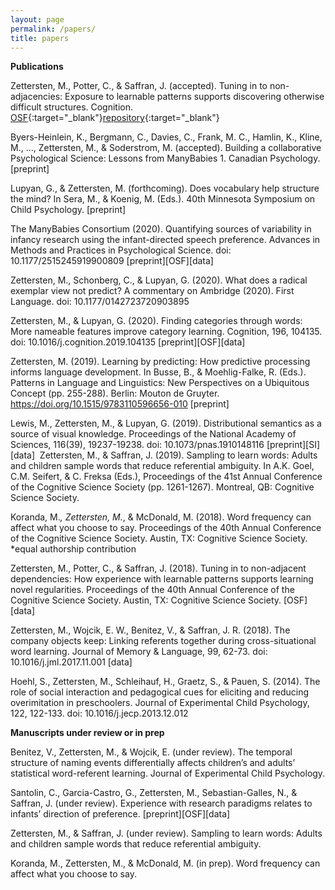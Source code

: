 ```yaml
---
layout: page
permalink: /papers/
title: papers
---
```


**Publications**

Zettersten, M., Potter, C., & Saffran, J. (accepted). Tuning in to non-adjacencies: Exposure to learnable patterns supports discovering otherwise difficult structures. Cognition. [OSF](https://osf.io/m3wn4/){:target="\_blank"}[repository](https://github.com/mzettersten/apg-non-adjacent){:target="\_blank"}

Byers-Heinlein, K., Bergmann, C., Davies, C., Frank, M. C., Hamlin, K., Kline, M., …, Zettersten, M., & Soderstrom, M. (accepted). Building a collaborative Psychological Science: Lessons from ManyBabies 1. Canadian Psychology. [preprint]

Lupyan, G., & Zettersten, M. (forthcoming). Does vocabulary help structure the mind? In Sera, M., & Koenig, M. (Eds.). 40th Minnesota Symposium on Child Psychology. [preprint]

The ManyBabies Consortium (2020). Quantifying sources of variability in infancy research using the infant-directed speech preference. Advances in Methods and Practices in Psychological Science. doi: 10.1177/2515245919900809 [preprint][OSF][data]

Zettersten, M., Schonberg, C., & Lupyan, G. (2020). What does a radical exemplar view not predict? A commentary on Ambridge (2020). First Language. doi: 10.1177/0142723720903895

Zettersten, M., & Lupyan, G. (2020). Finding categories through words: More nameable features improve category learning. Cognition, 196, 104135. doi: 10.1016/j.cognition.2019.104135 [preprint][OSF][data]​

Zettersten, M. (2019). Learning by predicting: How predictive processing informs language development. In Busse, B., & Moehlig-Falke, R. (Eds.). Patterns in Language and Linguistics: New Perspectives on a Ubiquitous Concept (pp. 255-288). Berlin: Mouton de Gruyter. https://doi.org/10.1515/9783110596656-010 [preprint]

Lewis, M., Zettersten, M., & Lupyan, G. (2019). Distributional semantics as a source of visual knowledge. Proceedings of the National Academy of Sciences, 116(39), 19237-19238. doi: 10.1073/pnas.1910148116 [preprint][SI][data]
​
Zettersten, M., & Saffran, J. (2019). Sampling to learn words: Adults and children sample words that reduce referential ambiguity. In A.K. Goel, C.M. Seifert, & C. Freksa (Eds.), Proceedings of the 41st Annual Conference of the Cognitive Science Society (pp. 1261-1267). Montreal, QB: Cognitive Science Society.

Koranda, M.*, Zettersten, M.*, & McDonald, M. (2018). Word frequency can affect what you choose to say. Proceedings of the 40th Annual Conference of the Cognitive Science Society. Austin, TX: Cognitive Science Society. *equal authorship contribution
 
Zettersten, M., Potter, C., & Saffran, J. (2018). Tuning in to non-adjacent dependencies: How experience with learnable patterns supports learning novel regularities. Proceedings of the 40th Annual Conference of the Cognitive Science Society. Austin, TX: Cognitive Science Society. [OSF][data]
 
Zettersten, M., Wojcik, E. W., Benitez, V., & Saffran, J. R. (2018). The company objects keep: Linking referents together during cross-situational word learning. Journal of Memory & Language, 99, 62-73​. doi: 10.1016/j.jml.2017.11.001 [data]

Hoehl, S., Zettersten, M., Schleihauf, H., Graetz, S., & Pauen, S. (2014). The role of social interaction and pedagogical cues for eliciting and reducing overimitation in preschoolers. Journal of Experimental Child Psychology, 122, 122-133. doi: 10.1016/j.jecp.2013.12.012

**Manuscripts under review or in prep**

​Benitez, V., Zettersten, M., & Wojcik, E. (under review). The temporal structure of naming events differentially affects children’s and adults’ statistical word-referent learning. Journal of Experimental Child Psychology. 

Santolin, C., Garcia-Castro, G., Zettersten, M., Sebastian-Galles, N., & Saffran, J. (under review). Experience with research paradigms relates to infants’ direction of preference. [preprint][OSF][data]

Zettersten, M., & Saffran, J. (under review). Sampling to learn words: Adults and children sample words that reduce referential ambiguity.
 
Koranda, M., Zettersten, M., & McDonald, M. (in prep). Word frequency can affect what you choose to say.
